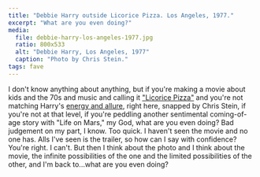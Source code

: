 ```yaml
---
title: "Debbie Harry outside Licorice Pizza. Los Angeles, 1977."
excerpt: "What are you even doing?"
media:
  file: debbie-harry-los-angeles-1977.jpg
  ratio: 800x533
  alt: "Debbie Harry, Los Angeles, 1977"
  caption: "Photo by Chris Stein."
tags: fave
---
```

I don't know anything about anything, but if you're making a movie about kids and the 70s and music and calling it ["Licorice Pizza"](https://www.youtube.com/watch?v=ofnXPwUPENo) and you're not matching Harry's [energy and allure](https://www.vogue.co.uk/gallery/debbie-harry-unseen-pictures), right here, snapped by Chris Stein, if you're not at that level, if you're peddling another sentimental coming-of-age story with "Life on Mars," my God, what are you even doing? Bad judgement on my part, I know. Too quick. I haven't seen the movie and no one has. Alls I've seen is the trailer, so how can I say with confidence? You're right. I can't. But then I think about the photo and I think about the movie, the infinite possibilities of the one and the limited possibilities of the other, and I'm back to...what are you even doing?
